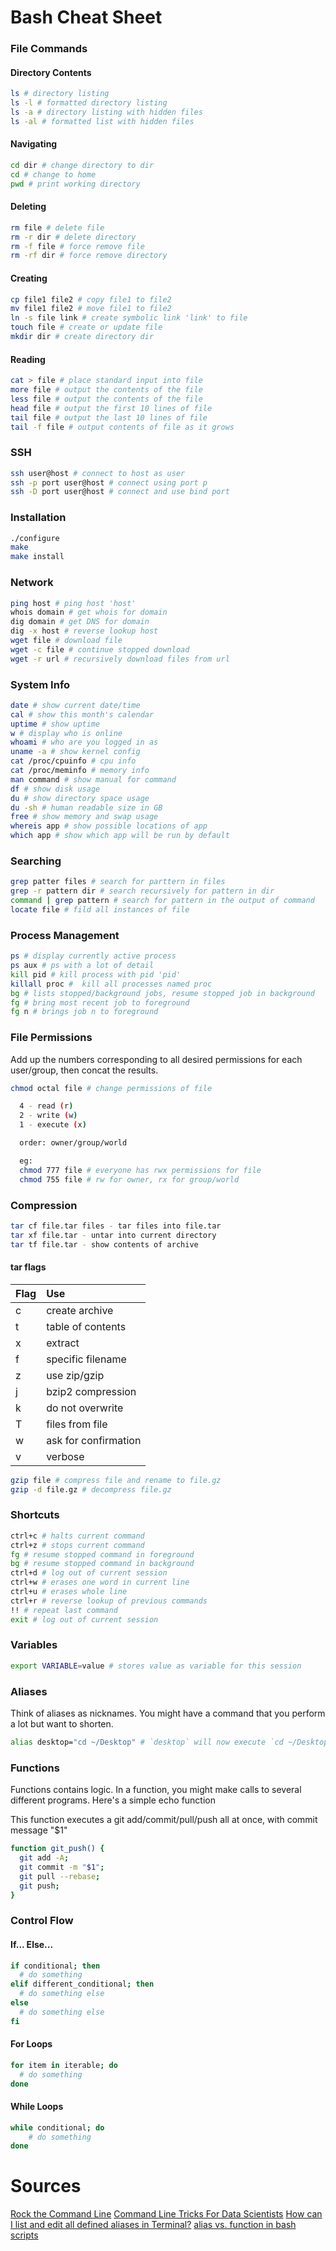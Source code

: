 # Bash Cheat Sheet

### File Commands

#### Directory Contents
```bash
ls # directory listing
ls -l # formatted directory listing
ls -a # directory listing with hidden files
ls -al # formatted list with hidden files
```

#### Navigating
```bash
cd dir # change directory to dir
cd # change to home
pwd # print working directory
```

#### Deleting
```bash
rm file # delete file
rm -r dir # delete directory
rm -f file # force remove file
rm -rf dir # force remove directory
```

#### Creating
```bash
cp file1 file2 # copy file1 to file2
mv file1 file2 # move file1 to file2
ln -s file link # create symbolic link 'link' to file
touch file # create or update file
mkdir dir # create directory dir
```

#### Reading
```bash
cat > file # place standard input into file
more file # output the contents of the file
less file # output the contents of the file
head file # output the first 10 lines of file
tail file # output the last 10 lines of file
tail -f file # output contents of file as it grows
```

### SSH
```bash
ssh user@host # connect to host as user
ssh -p port user@host # connect using port p
ssh -D port user@host # connect and use bind port
```

### Installation
```bash
./configure
make
make install
```

### Network
```bash
ping host # ping host 'host'
whois domain # get whois for domain
dig domain # get DNS for domain
dig -x host # reverse lookup host
wget file # download file
wget -c file # continue stopped download
wget -r url # recursively download files from url
```

### System Info
```bash
date # show current date/time
cal # show this month's calendar
uptime # show uptime
w # display who is online
whoami # who are you logged in as
uname -a # show kernel config
cat /proc/cpuinfo # cpu info
cat /proc/meminfo # memory info
man command # show manual for command
df # show disk usage
du # show directory space usage
du -sh # human readable size in GB
free # show memory and swap usage
whereis app # show possible locations of app
which app # show which app will be run by default
```

### Searching
```bash
grep patter files # search for parttern in files
grep -r pattern dir # search recursively for pattern in dir
command | grep pattern # search for pattern in the output of command
locate file # fild all instances of file
```

### Process Management
```bash
ps # display currently active process
ps aux # ps with a lot of detail
kill pid # kill process with pid 'pid'
killall proc #  kill all processes named proc
bg # lists stopped/background jobs, resume stopped job in background
fg # bring most recent job to foreground
fg n # brings job n to foreground
```

### File Permissions

Add up the numbers corresponding to all desired permissions for each user/group,
then concat the results.

```bash
chmod octal file # change permissions of file

  4 - read (r)
  2 - write (w)
  1 - execute (x)

  order: owner/group/world

  eg:
  chmod 777 file # everyone has rwx permissions for file
  chmod 755 file # rw for owner, rx for group/world
```

### Compression
```bash
tar cf file.tar files - tar files into file.tar
tar xf file.tar - untar into current directory
tar tf file.tar - show contents of archive
```
#### tar flags
| Flag | Use |
| :-- | :-- |
| c | create archive |
| t | table of contents |
| x | extract |
| f | specific filename |
| z | use zip/gzip |
| j | bzip2 compression |
| k | do not overwrite |
| T | files from file |
| w | ask for confirmation |
| v | verbose |

```bash
gzip file # compress file and rename to file.gz
gzip -d file.gz # decompress file.gz
```

### Shortcuts
```bash
ctrl+c # halts current command
ctrl+z # stops current command
fg # resume stopped command in foreground
bg # resume stopped command in background
ctrl+d # log out of current session
ctrl+w # erases one word in current line
ctrl+u # erases whole line
ctrl+r # reverse lookup of previous commands
!! # repeat last command
exit # log out of current session
```

### Variables
```bash
export VARIABLE=value # stores value as variable for this session
```

### Aliases
Think of aliases as nicknames. You might have a command that you perform a lot but want to shorten.
```bash
alias desktop="cd ~/Desktop" # `desktop` will now execute `cd ~/Desktop`
```

### Functions
Functions contains logic. In a function, you might make calls to several different programs. Here's a simple echo function

This function executes a git add/commit/pull/push all at once, with commit message "$1"
```bash
function git_push() {
  git add -A;
  git commit -m "$1";
  git pull --rebase;
  git push;
}
```

### Control Flow

#### If... Else...
```bash
if conditional; then
  # do something
elif different_conditional; then
  # do something else
else
  # do something else
fi
```

#### For Loops
```bash
for item in iterable; do
  # do something
done
```

#### While Loops
```bash
while conditional; do
	# do something
done
```

# Sources
[Rock the Command Line](https://towardsdatascience.com/rock-the-command-line-52c4b2ea34b7)
[Command Line Tricks For Data Scientists](https://medium.com/@kadek/command-line-tricks-for-data-scientists-c98e0abe5da)
[How can I list and edit all defined aliases in Terminal?](https://apple.stackexchange.com/questions/25352/how-can-i-list-and-edit-all-defined-aliases-in-terminal)
[alias vs. function in bash scripts](https://askubuntu.com/questions/163882/alias-vs-function-in-bash-scripts)
